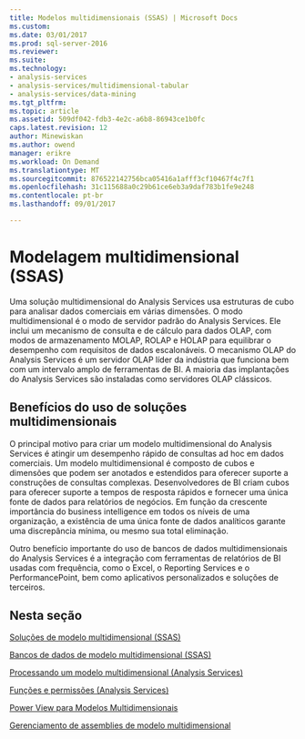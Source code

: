 ```yaml
---
title: Modelos multidimensionais (SSAS) | Microsoft Docs
ms.custom: 
ms.date: 03/01/2017
ms.prod: sql-server-2016
ms.reviewer: 
ms.suite: 
ms.technology:
- analysis-services
- analysis-services/multidimensional-tabular
- analysis-services/data-mining
ms.tgt_pltfrm: 
ms.topic: article
ms.assetid: 509df042-fdb3-4e2c-a6b8-86943ce1b0fc
caps.latest.revision: 12
author: Minewiskan
ms.author: owend
manager: erikre
ms.workload: On Demand
ms.translationtype: MT
ms.sourcegitcommit: 876522142756bca05416a1afff3cf10467f4c7f1
ms.openlocfilehash: 31c115688a0c29b61ce6eb3a9daf783b1fe9e248
ms.contentlocale: pt-br
ms.lasthandoff: 09/01/2017

---
```

# <a name="multidimensional-modeling-ssas"></a>Modelagem multidimensional (SSAS)
  Uma solução multidimensional do Analysis Services usa estruturas de cubo para analisar dados comerciais em várias dimensões. O modo multidimensional é o modo de servidor padrão do Analysis Services. Ele inclui um mecanismo de consulta e de cálculo para dados OLAP, com modos de armazenamento MOLAP, ROLAP e HOLAP para equilibrar o desempenho com requisitos de dados escalonáveis. O mecanismo OLAP do Analysis Services é um servidor OLAP líder da indústria que funciona bem com um intervalo amplo de ferramentas de BI. A maioria das implantações do Analysis Services são instaladas como servidores OLAP clássicos.  
  
## <a name="benefits-of-using-multidimensional-solutions"></a>Benefícios do uso de soluções multidimensionais  
 O principal motivo para criar um modelo multidimensional do Analysis Services é atingir um desempenho rápido de consultas ad hoc em dados comerciais. Um modelo multidimensional é composto de cubos e dimensões que podem ser anotados e estendidos para oferecer suporte a construções de consultas complexas. Desenvolvedores de BI criam cubos para oferecer suporte a tempos de resposta rápidos e fornecer uma única fonte de dados para relatórios de negócios. Em função da crescente importância do business intelligence em todos os níveis de uma organização, a existência de uma única fonte de dados analíticos garante uma discrepância mínima, ou mesmo sua total eliminação.  
  
 Outro benefício importante do uso de bancos de dados multidimensionais do Analysis Services é a integração com ferramentas de relatórios de BI usadas com frequência, como o Excel, o Reporting Services e o PerformancePoint, bem como aplicativos personalizados e soluções de terceiros.  
  
## <a name="in-this-section"></a>Nesta seção  
 [Soluções de modelo multidimensional &#40;SSAS&#41;](../../analysis-services/multidimensional-models/multidimensional-model-solutions-ssas.md)  
  
 [Bancos de dados de modelo multidimensional &#40;SSAS&#41;](../../analysis-services/multidimensional-models/multidimensional-model-databases-ssas.md)  
  
 [Processando um modelo multidimensional &#40;Analysis Services&#41;](../../analysis-services/multidimensional-models/processing-a-multidimensional-model-analysis-services.md)  
  
 [Funções e permissões &#40;Analysis Services&#41;](../../analysis-services/multidimensional-models/roles-and-permissions-analysis-services.md)  
  
 [Power View para Modelos Multidimensionais](../../analysis-services/multidimensional-models/power-view-for-multidimensional-models.md)  
  
 [Gerenciamento de assemblies de modelo multidimensional](../../analysis-services/multidimensional-models/multidimensional-model-assemblies-management.md)  
  
  


